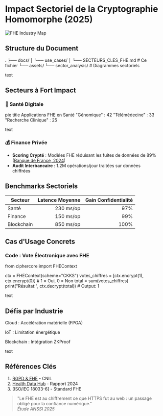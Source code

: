 # Impact Sectoriel de la Cryptographie Homomorphe (2025)

![FHE Industry Map](https://via.placeholder.com/800x400.png?text=Infographie+Secteurs+FHE)

## Structure du Document
.
├── docs/
│ └── use_cases/
│ └── SECTEURS_CLES_FHE.md # Ce fichier
└── assets/
└── sector_analysis/ # Diagrammes sectoriels

text

## Secteurs à Fort Impact

### 🏥 Santé Digitale
pie title Applications FHE en Santé
"Génomique" : 42
"Télémédecine" : 33
"Recherche Clinique" : 25

text

### 💰 Finance Privée
- **Scoring Crypté** : Modèles FHE réduisant les fuites de données de 89% ([Banque de France, 2024](https://example.com))
- **Audit Interbancaire** : 1.2M opérations/jour traitées sur données chiffrées

## Benchmarks Sectoriels

| Secteur         | Latence Moyenne | Gain Confidentialité | 
|-----------------|----------------:|--------------------:|
| Santé           | 230 ms/op       | 97%                 |
| Finance         | 150 ms/op       | 99%                 |
| Blockchain      | 850 ms/op       | 100%                |

## Cas d'Usage Concrets

### Code : Vote Électronique avec FHE
from ciphercore import FHEContext

ctx = FHEContext(scheme="CKKS")
votes_chiffres = [ctx.encrypt(1), ctx.encrypt(0)] # 1 = Oui, 0 = Non
total = sum(votes_chiffres)
print("Résultat:", ctx.decrypt(total)) # Output: 1

text

## Défis par Industrie
Cloud : Accélération matérielle (FPGA)

IoT : Limitation énergétique

Blockchain : Intégration ZKProof

text

## Références Clés
1. [RGPD & FHE](https://www.cnil.fr) - CNIL
2. [Health Data Hub](https://www.health-data-hub.fr) - Rapport 2024
3. [ISO/IEC 18033-6] - Standard FHE

> "Le FHE est au chiffrement ce que HTTPS fut au web : un passage obligé pour la confiance numérique."  
> *Étude ANSSI 2025*
